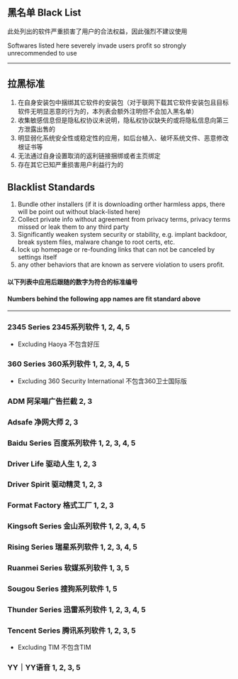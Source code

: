 ## 黑名单   Black List

此处列出的软件严重损害了用户的合法权益，因此强烈不建议使用

Softwares listed here severely invade users profit so strongly unrecommended to use

---

## 拉黑标准

1. 在自身安装包中捆绑其它软件的安装包（对于联网下载其它软件安装包且目标软件无明显恶意的行为的，本列表会额外注明但不会加入黑名单）
2. 收集敏感信息但是隐私权协议未说明，隐私权协议缺失的或将隐私信息向第三方泄露出售的
3. 明显弱化系统安全性或稳定性的应用，如后台植入、破坏系统文件、恶意修改根证书等
4. 无法通过自身设置取消的返利链接捆绑或者主页绑定
5. 存在其它已知严重损害用户利益行为的

## Blacklist Standards

1. Bundle other installers \(if it is downloading orther harmless apps, there will be point out without black-listed here\)
2. Collect private info without agreement from privacy terms, privacy terms missed or leak them to any third party
3. Significantly weaken system security or stability, e.g. implant backdoor, break system files, malware change to root certs, etc.
4. lock up homepage or re-founding links that can not be canceled by settings itself
5. any other behaviors that are known as servere violation to users profit.

#### 以下列表中应用后跟随的数字为符合的标准编号

#### Numbers behind the following app names are fit standard above

---

### 2345 Series   2345系列软件   1, 2, 4, 5

* Excluding Haoya   不包含好压

### 360 Series   360系列软件   1, 2, 3, 4, 5

* Excluding 360 Security International   不包含360卫士国际版

### ADM   阿呆喵广告拦截   2, 3

### Adsafe   净网大师   2, 3

### Baidu Series   百度系列软件   1, 2, 3, 4, 5

### Driver Life   驱动人生   1, 2, 3

### Driver Spirit   驱动精灵   1, 2, 3

### Format Factory   格式工厂   1, 2, 3

### Kingsoft Series  金山系列软件   1, 2, 3, 4, 5

### Rising Series   瑞星系列软件   1, 2, 3, 4, 5

### Ruanmei Series   软媒系列软件   1, 3, 5

### Sougou Series   搜狗系列软件   1, 5

### Thunder Series   迅雷系列软件   1, 2, 3, 4, 5

### Tencent Series   腾讯系列软件   1, 2, 3, 5

* Excluding TIM   不包含TIM

### YY｜YY语音   1, 2, 3, 5




